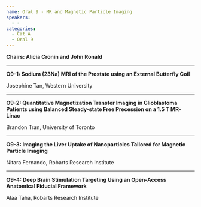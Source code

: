 ```yaml
---
name: Oral 9 - MR and Magnetic Particle Imaging
speakers:
  - -
categories:
  - Cat A
  - Oral 9
---
```


**Chairs: Alicia Cronin and John Ronald**

_____________________________________________________

**O9-1: Sodium (23Na) MRI of the Prostate using an External Butterfly Coil**

Josephine Tan, Western University 

_____________________________________________________

**O9-2: Quantitative Magnetization Transfer Imaging in Glioblastoma Patients using Balanced Steady-state Free Precession on a 1.5 T MR-Linac**

Brandon Tran, University of Toronto 

_____________________________________________________

**O9-3: Imaging the Liver Uptake of Nanoparticles Tailored for Magnetic Particle Imaging**

Nitara Fernando, Robarts Research Institute 

_____________________________________________________

**O9-4: Deep Brain Stimulation Targeting Using an Open-Access Anatomical Fiducial Framework**

Alaa Taha, Robarts Research Institute 

